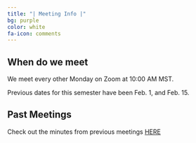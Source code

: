 ```yaml
---
title: "| Meeting Info |"
bg: purple
color: white
fa-icon: comments
---
```


## When do we meet
We meet every other Monday on Zoom at 10:00 AM MST. 

Previous dates for this semester have been Feb. 1, and Feb. 15. 


## Past Meetings

Check out the minutes from previous meetings [HERE](https://docs.google.com/document/d/1fgRbg_wIIDVRq55lGUKMuYTF_4RjbiSYvMHMO_TJe5g/edit?usp=sharing)
